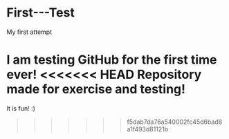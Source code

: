 # First---Test
My first attempt

I am testing GitHub for the first time ever!
<<<<<<< HEAD
Repository made for exercise and testing!
=======
It is fun! :)
>>>>>>> f5dab7da76a540002fc45d6bad8a1f493d81121b
